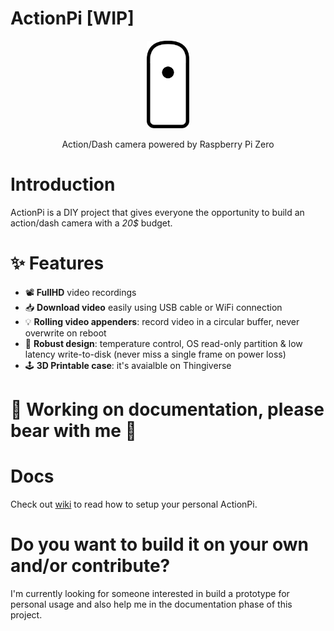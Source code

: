 # ActionPi [WIP]

<p align="center">
  <img height="140" src="https://github.com/andreacioni/actionpi/blob/develop/img/logo.png">
</p>

<p align="center">Action/Dash camera powered by Raspberry Pi Zero </p>

# Introduction
ActionPi is a DIY project that gives everyone the opportunity to build an action/dash camera with a _20$_ budget.

# ✨ Features 

 - 📽 **FullHD** video recordings
 - 📥 **Download video** easily using USB cable or WiFi connection
 - 💡 **Rolling video appenders**: record video in a circular buffer, never overwrite on reboot
 - 🔨 **Robust design**: temperature control, OS read-only partition & low latency write-to-disk (never miss a single frame on power loss)
 - 🕹 **3D Printable case**: it's avaialble on Thingiverse
 
 # 🚧 Working on documentation, please bear with me 🚧

# Docs

Check out [wiki](https://github.com/andreacioni/actionpi/wiki/) to read how to setup your personal ActionPi.
 

# Do you want to build it on your own and/or contribute?

I'm currently looking for someone interested in build a prototype for personal usage and also help me in the documentation phase of this project.

